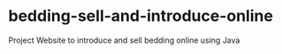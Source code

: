 # bedding-sell-and-introduce-online
Project Website to introduce and sell bedding online using Java 
